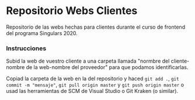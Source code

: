 # Repositorio Webs Clientes

Repositorio de las webs hechas para clientes durante el curso de frontend del programa Singulars 2020.

### Instrucciones

Subid la web de vuestro cliente a una carpeta llamada "normbre del cliente-nombre de la web-nombre del proveedor" para que podamos identificarlas.

Copiad la carpeta de la web en la del repositorio y haced ```git add .```, ```git commit -m "mensaje"```, ```git pull origin master``` y ```git push origin master``` o usad las herramientas de SCM de Visual Studio o Git Kraken (o similar).